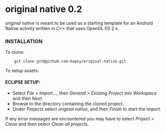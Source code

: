 # original native 0.2

_original native_ is meant to be used as a starting template for an Android Native activity written in C++ that uses OpenGL ES 2.x. 

### INSTALLATION

To clone:

        git clone git@github.com:kapsy/original-native.git

To setup assets:

#### ECLIPSE SETUP:

* Select *File > Import...*, then *General > Existing Project into Workspace* and then *Next*.
* Browse to the directory containing the cloned project.
* Under *Projects* select *original native*, and then *Finish* to start the import.

If any error messages are encountered you may have to select *Project > Clean* and then select *Clean all projects*.
